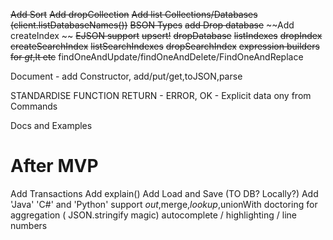 
~~Add Sort~~
~~Add dropCollection~~
~~Add list Collections/Databases (client.listDatabaseNames())~~
~~BSON Types~~
~~add Drop database~~
~~Add createIndex ~~
~~EJSON support~~
~~upsert!~~
~~dropDatabase~~
~~listIndexes~~
~~dropIndex~~
~~createSearchIndex~~
~~listSearchIndexes~~
~~dropSearchIndex~~
~~expression builders for $gt,$lt etc~~
findOneAndUpdate/findOneAndDelete/FindOneAndReplace

Document - add Constructor, add/put/get,toJSON,parse



STANDARDISE FUNCTION RETURN - ERROR, OK - Explicit data ony from Commands

Docs and Examples

After MVP
=====

Add Transactions
Add explain()
Add Load and Save (TO DB? Locally?)
Add 'Java' 'C#' and 'Python' support
$out,$merge,$lookup,$unionWith doctoring for aggregation ( JSON.stringify magic)
autocomplete / highlighting / line numbers
